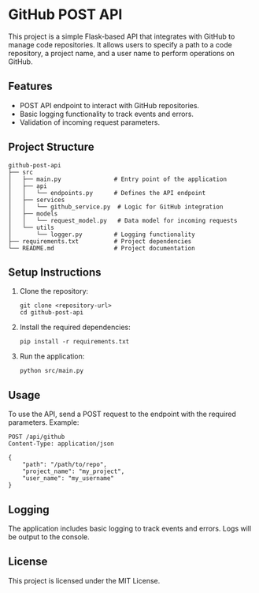 # GitHub POST API

This project is a simple Flask-based API that integrates with GitHub to manage code repositories. It allows users to specify a path to a code repository, a project name, and a user name to perform operations on GitHub.

## Features

- POST API endpoint to interact with GitHub repositories.
- Basic logging functionality to track events and errors.
- Validation of incoming request parameters.

## Project Structure

```
github-post-api
├── src
│   ├── main.py               # Entry point of the application
│   ├── api
│   │   └── endpoints.py      # Defines the API endpoint
│   ├── services
│   │   └── github_service.py  # Logic for GitHub integration
│   ├── models
│   │   └── request_model.py   # Data model for incoming requests
│   └── utils
│       └── logger.py         # Logging functionality
├── requirements.txt          # Project dependencies
└── README.md                 # Project documentation
```

## Setup Instructions

1. Clone the repository:
   ```
   git clone <repository-url>
   cd github-post-api
   ```

2. Install the required dependencies:
   ```
   pip install -r requirements.txt
   ```

3. Run the application:
   ```
   python src/main.py
   ```

## Usage

To use the API, send a POST request to the endpoint with the required parameters. Example:

```
POST /api/github
Content-Type: application/json

{
    "path": "/path/to/repo",
    "project_name": "my_project",
    "user_name": "my_username"
}
```

## Logging

The application includes basic logging to track events and errors. Logs will be output to the console.

## License

This project is licensed under the MIT License.